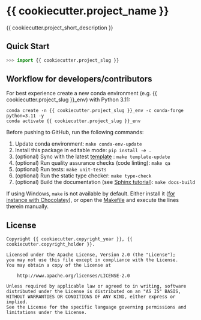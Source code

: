 # {{ cookiecutter.project_name }}

{{ cookiecutter.project_short_description }}

## Quick Start

```python
>>> import {{ cookiecutter.project_slug }}

```

## Workflow for developers/contributors

For best experience create a new conda environment (e.g. {{ cookiecutter.project_slug }}_env) with Python 3.11:

```
conda create -n {{ cookiecutter.project_slug }}_env -c conda-forge python=3.11 -y
conda activate {{ cookiecutter.project_slug }}_env
```

Before pushing to GitHub, run the following commands:

1. Update conda environment: `make conda-env-update`
1. Install this package in editable mode: `pip install -e .`
1. (optional) Sync with the latest [template](https://github.com/spark-cleantech/package-template) : `make template-update`
1. (optional) Run quality assurance checks (code linting): `make qa`
1. (optional) Run tests: `make unit-tests`
1. (optional) Run the static type checker: `make type-check`
1. (optional) Build the documentation (see [Sphinx tutorial](https://www.sphinx-doc.org/en/master/tutorial/)): `make docs-build`

If using Windows, `make` is not available by default. Either install it 
([for instance with Chocolatey](https://stackoverflow.com/questions/32127524/how-to-install-and-use-make-in-windows)),
or open the [Makefile](./Makefile) and execute the lines therein manually.


## License

```
Copyright {{ cookiecutter.copyright_year }}, {{ cookiecutter.copyright_holder }}.

Licensed under the Apache License, Version 2.0 (the "License");
you may not use this file except in compliance with the License.
You may obtain a copy of the License at

    http://www.apache.org/licenses/LICENSE-2.0

Unless required by applicable law or agreed to in writing, software
distributed under the License is distributed on an "AS IS" BASIS,
WITHOUT WARRANTIES OR CONDITIONS OF ANY KIND, either express or implied.
See the License for the specific language governing permissions and
limitations under the License.
```
